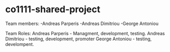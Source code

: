 # co1111-shared-project

Team members:
-Andreas Parperis
-Andreas Dimitriou
-George Antoniou


Team Roles:
Andreas Parperis - Managment, development, testing.
Andreas Dimitriou - testing, development, promoter
George Antoniou - testing, develompent.
